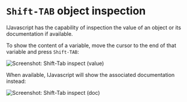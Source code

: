 # `Shift-TAB` object inspection

IJavascript has the capability of inspection the value of an object or its
documentation if available.

To show the content of a variable, move the cursor to the end of that variable
and press `Shift-TAB`:

![Screenshot: Shift-Tab inspect
(value)](../res/screenshot-notebook-inspect-value.png)

When available, IJavascript will show the associated documentation instead:

![Screenshot: Shift-Tab inspect
(doc)](../res/screenshot-notebook-inspect-doc.png)
